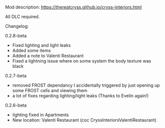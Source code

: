 Mod description:
https://therealcryss.github.io/cryss-interiors.html

All DLC required.


Changelog:

0.2.8-beta
- Fixed lighting and light leaks
- Added some items
- Added a note to Valenti Restaurant
- Fixed a lightning issue where on some system the body texture was black

0.2.7-beta
- removed FROST dependancy I accidentally triggered by just opening up some FROST cells and viewing them
- a lot of fixes regarding lighting/light leaks (Thanks to Evelin again!)

0.2.6-beta
- lighting fixed in Apartments
- New location: Valenti Restaurant (coc CryssInteriorsValentiRestaurant)
